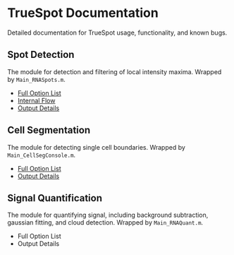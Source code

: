 # TrueSpot Documentation
Detailed documentation for TrueSpot usage, functionality, and known bugs.

## Spot Detection
The module for detection and filtering of local intensity maxima. Wrapped by `Main_RNASpots.m`.

* [Full Option List](./pages/spots_allargs.md)
* [Internal Flow](./pages/spots_flow.md)
* [Output Details](./pages/spots_output.md)

## Cell Segmentation
The module for detecting single cell boundaries. Wrapped by `Main_CellSegConsole.m`.

* [Full Option List](./pages/cellseg_allargs.md)
* [Output Details](./pages/cellseg_output.md)

## Signal Quantification
The module for quantifying signal, including background subtraction, gaussian fitting, and cloud detection. Wrapped by `Main_RNAQuant.m`.

* Full Option List
* Output Details
